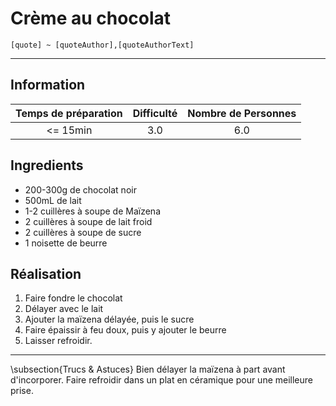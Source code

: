 # Crème au chocolat

`[quote] ~ [quoteAuthor],[quoteAuthorText]`

---

## Information

| Temps de préparation  | Difficulté    | Nombre de Personnes |
|:---------------------:|:-------------:|:-------------------:|
| <= 15min            | 3.0  | 6.0        |

## Ingredients

- 200-300g de chocolat noir
- 500mL de lait
- 1-2 cuillères à soupe de Maïzena
- 2 cuillères à soupe de lait froid
- 2 cuillères à soupe de sucre
- 1 noisette de beurre


## Réalisation

1. Faire fondre le chocolat
1. Délayer avec le lait
1. Ajouter la maïzena délayée, puis le sucre
1. Faire épaissir à feu doux, puis y ajouter le beurre
1. Laisser refroidir.


---

\subsection{Trucs \& Astuces}
	Bien délayer la maïzena à part avant d'incorporer. Faire refroidir dans un plat en céramique pour une meilleure prise.
